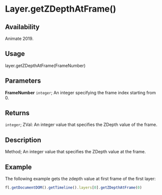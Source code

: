 # Layer.getZDepthAtFrame() 

## Availability

Animate 2019.

## Usage

layer.getZDepthAtFrame(FrameNumber)

## Parameters

**FrameNumber** `integer`; An integer specifying the frame index starting from 0.

## Returns

`integer`; ZVal: An integer value that specifies the ZDepth value of the frame.

## Description

Method; An integer value that specifies the ZDepth value at the frame.

## Example

The following example gets the zdepth value at first frame of the first layer:

```javascript
fl.getDocumentDOM().getTimeline().layers[0].getZDepthAtFrame(0)
```
